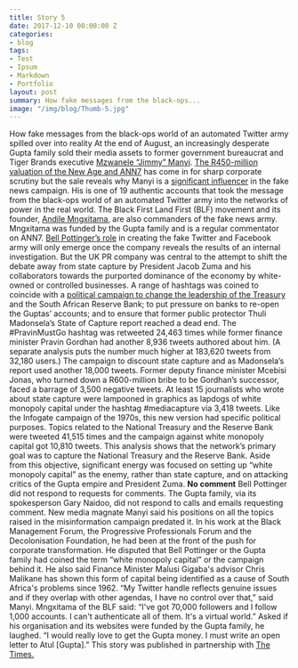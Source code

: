 ```yaml
---
title: Story 5
date: 2017-12-10 00:00:00 Z
categories:
- blog
tags:
- Test
- Ipsum
- Markdown
- Portfolio
layout: post
summary: How fake messages from the black-ops...
image: "/img/blog/Thumb-5.jpg"
---
```


How fake messages from the black-ops world of an automated Twitter army spilled over into reality
At the end of August, an increasingly desperate Gupta family sold their media assets to former government bureaucrat and Tiger Brands executive <a href="https://www.timeslive.co.za/sunday-times/news/2017-08-26-i-know-what-ive-signed-up-for-manyi-spills-the-beans-on-his-new-business/">Mzwanele “Jimmy” Manyi</a>.
<a href="https://www.timeslive.co.za/sunday-times/business/2017-08-22-manyi-overpaid-guptas-for-ann7-and-the-new-age-valuation-shows/">The R450-million valuation of the New Age and ANN7</a> has come in for sharp corporate scrutiny but the sale reveals why Manyi is a <a href="https://www.timeslive.co.za/news/south-africa/2017-09-01-defamatory-posts-by-manyi-scare-billionaire/">significant influencer</a> in the fake news campaign.
His is one of 19 authentic accounts that took the message from the black-ops world of an automated Twitter army into the networks of power in the real world.
The Black First Land First (BLF) movement and its founder, <a href="https://www.timeslive.co.za/politics/2017-08-08-blf-mngxitama-in-contempt-of-court-for-harassing-journalists/">Andile Mngxitama</a>, are also commanders of the fake news army. Mngxitama was funded by the Gupta family and is a regular commentator on ANN7.
<a href="https://www.timeslive.co.za/news/south-africa/2017-08-25-the-bell-begins-to-toll-guptas-uk-spin-doctors-in-breach/">Bell Pottinger’s role</a> in creating the fake Twitter and Facebook army will only emerge once the company reveals the results of an internal investigation.
But the UK PR company was central to the attempt to shift the debate away from state capture by President Jacob Zuma and his collaborators towards the purported dominance of the economy by white-owned or controlled businesses.
A range of hashtags was coined to coincide with a <a href="https://www.timeslive.co.za/politics/2017-07-14-gordhan-rejects-apology-calls-it-a-pathetic-cover-up/">political campaign to change the leadership of the Treasury</a> and the South African Reserve Bank; to put pressure on banks to re-open the Guptas’ accounts; and to ensure that former public protector Thuli Madonsela’s State of Capture report reached a dead end.
The #PravinMustGo hashtag was retweeted 24,463 times while former finance minister Pravin Gordhan had another 8,936 tweets authored about him. (A separate analysis puts the number much higher at 183,620 tweets from 32,180 users.)
The campaign to discount state capture and as Madonsela’s report used another 18,000 tweets. Former deputy finance minister Mcebisi Jonas, who turned down a R600-million bribe to be Gordhan’s successor, faced a barrage of 3,500 negative tweets.
At least 15 journalists who wrote about state capture were lampooned in graphics as lapdogs of white monopoly capital under the hashtag #mediacapture via 3,418 tweets.
Like the Infogate campaign of the 1970s, this new version had specific political purposes. Topics related to the National Treasury and the Reserve Bank were tweeted 41,515 times and the campaign against white monopoly capital got 10,810 tweets.
This analysis shows that the network’s primary goal was to capture the National Treasury and the Reserve Bank. Aside from this objective, significant energy was focused on setting up “white monopoly capital” as the enemy, rather than state capture, and on attacking critics of the Gupta empire and President Zuma.
<strong>No comment</strong>
Bell Pottinger did not respond to requests for comments.
The Gupta family, via its spokesperson Gary Naidoo, did not respond to calls and emails requesting comment.
New media magnate Manyi said his positions on all the topics raised in the misinformation campaign predated it.
In his work at the Black Management Forum, the Progressive Professionals Forum and the Decolonisation Foundation, he had been at the front of the push for corporate transformation.
He disputed that Bell Pottinger or the Gupta family had coined the term “white monopoly capital” or the campaign behind it. He also said Finance Minister Malusi Gigaba's advisor Chris Malikane has shown this form of capital being identified as a cause of South Africa's problems since 1962.
“My Twitter handle reflects genuine issues and if they overlap with other agendas, I have no control over that,” said Manyi.
Mngxitama of the BLF said: “I've got 70,000 followers and I follow 1,000 accounts. I can't authenticate all of them. It's a virtual world.”
Asked if his organisation and its websites were funded by the Gupta family, he laughed.  “I would really love to get the Gupta money. I must write an open letter to Atul [Gupta].”
This story was published in partnership with <a href="https://www.timeslive.co.za/news/south-africa/2017-09-04-meet-the-real-life-commanders-of-the-guptas-fake-news-army/">The Times.</a>
